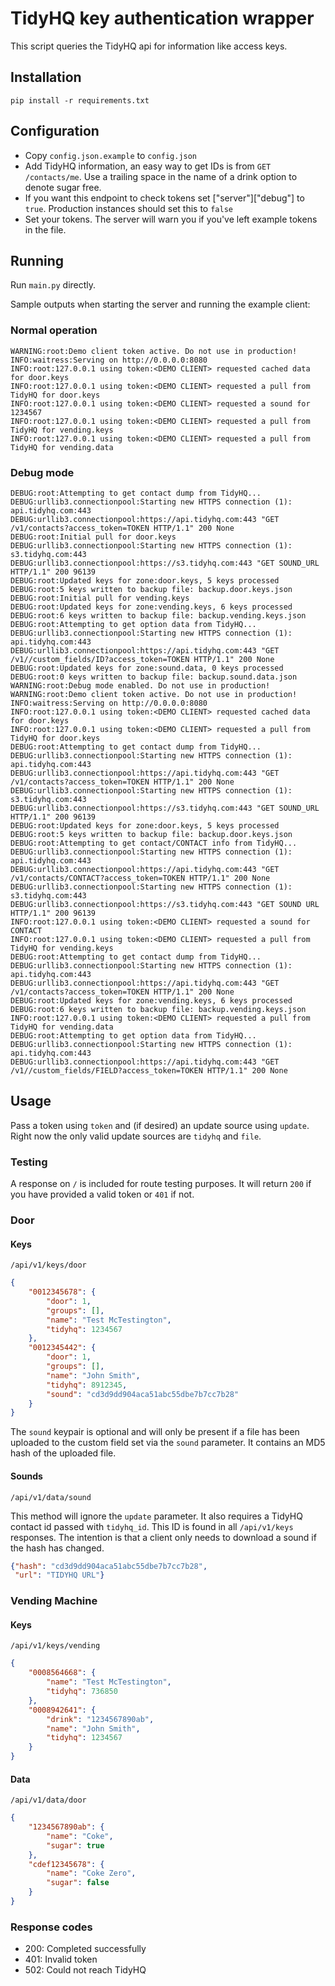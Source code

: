 # TidyHQ key authentication wrapper

This script queries the TidyHQ api for information like access keys.

## Installation

`pip install -r requirements.txt`

## Configuration

* Copy `config.json.example` to `config.json`
* Add TidyHQ information, an easy way to get IDs is from `GET /contacts/me`. Use a trailing space in the name of a drink option to denote sugar free.
* If you want this endpoint to check tokens set ["server"]["debug"] to `true`. Production instances should set this to `false`
* Set your tokens. The server will warn you if you've left example tokens in the file.

## Running

Run `main.py` directly.

Sample outputs when starting the server and running the example client:

### Normal operation

```
WARNING:root:Demo client token active. Do not use in production!
INFO:waitress:Serving on http://0.0.0.0:8080
INFO:root:127.0.0.1 using token:<DEMO CLIENT> requested cached data for door.keys
INFO:root:127.0.0.1 using token:<DEMO CLIENT> requested a pull from TidyHQ for door.keys
INFO:root:127.0.0.1 using token:<DEMO CLIENT> requested a sound for 1234567
INFO:root:127.0.0.1 using token:<DEMO CLIENT> requested a pull from TidyHQ for vending.keys
INFO:root:127.0.0.1 using token:<DEMO CLIENT> requested a pull from TidyHQ for vending.data
```

### Debug mode

```
DEBUG:root:Attempting to get contact dump from TidyHQ...
DEBUG:urllib3.connectionpool:Starting new HTTPS connection (1): api.tidyhq.com:443
DEBUG:urllib3.connectionpool:https://api.tidyhq.com:443 "GET /v1/contacts?access_token=TOKEN HTTP/1.1" 200 None
DEBUG:root:Initial pull for door.keys
DEBUG:urllib3.connectionpool:Starting new HTTPS connection (1): s3.tidyhq.com:443
DEBUG:urllib3.connectionpool:https://s3.tidyhq.com:443 "GET SOUND_URL HTTP/1.1" 200 96139
DEBUG:root:Updated keys for zone:door.keys, 5 keys processed
DEBUG:root:5 keys written to backup file: backup.door.keys.json
DEBUG:root:Initial pull for vending.keys
DEBUG:root:Updated keys for zone:vending.keys, 6 keys processed
DEBUG:root:6 keys written to backup file: backup.vending.keys.json
DEBUG:root:Attempting to get option data from TidyHQ...
DEBUG:urllib3.connectionpool:Starting new HTTPS connection (1): api.tidyhq.com:443
DEBUG:urllib3.connectionpool:https://api.tidyhq.com:443 "GET /v1//custom_fields/ID?access_token=TOKEN HTTP/1.1" 200 None
DEBUG:root:Updated keys for zone:sound.data, 0 keys processed
DEBUG:root:0 keys written to backup file: backup.sound.data.json
WARNING:root:Debug mode enabled. Do not use in production!
WARNING:root:Demo client token active. Do not use in production!
INFO:waitress:Serving on http://0.0.0.0:8080
INFO:root:127.0.0.1 using token:<DEMO CLIENT> requested cached data for door.keys
INFO:root:127.0.0.1 using token:<DEMO CLIENT> requested a pull from TidyHQ for door.keys
DEBUG:root:Attempting to get contact dump from TidyHQ...
DEBUG:urllib3.connectionpool:Starting new HTTPS connection (1): api.tidyhq.com:443
DEBUG:urllib3.connectionpool:https://api.tidyhq.com:443 "GET /v1/contacts?access_token=TOKEN HTTP/1.1" 200 None
DEBUG:urllib3.connectionpool:Starting new HTTPS connection (1): s3.tidyhq.com:443
DEBUG:urllib3.connectionpool:https://s3.tidyhq.com:443 "GET SOUND_URL HTTP/1.1" 200 96139
DEBUG:root:Updated keys for zone:door.keys, 5 keys processed
DEBUG:root:5 keys written to backup file: backup.door.keys.json
DEBUG:root:Attempting to get contact/CONTACT info from TidyHQ...
DEBUG:urllib3.connectionpool:Starting new HTTPS connection (1): api.tidyhq.com:443
DEBUG:urllib3.connectionpool:https://api.tidyhq.com:443 "GET /v1/contacts/CONTACT?access_token=TOKEN HTTP/1.1" 200 None
DEBUG:urllib3.connectionpool:Starting new HTTPS connection (1): s3.tidyhq.com:443
DEBUG:urllib3.connectionpool:https://s3.tidyhq.com:443 "GET SOUND URL HTTP/1.1" 200 96139
INFO:root:127.0.0.1 using token:<DEMO CLIENT> requested a sound for CONTACT
INFO:root:127.0.0.1 using token:<DEMO CLIENT> requested a pull from TidyHQ for vending.keys
DEBUG:root:Attempting to get contact dump from TidyHQ...
DEBUG:urllib3.connectionpool:Starting new HTTPS connection (1): api.tidyhq.com:443
DEBUG:urllib3.connectionpool:https://api.tidyhq.com:443 "GET /v1/contacts?access_token=TOKEN HTTP/1.1" 200 None
DEBUG:root:Updated keys for zone:vending.keys, 6 keys processed
DEBUG:root:6 keys written to backup file: backup.vending.keys.json
INFO:root:127.0.0.1 using token:<DEMO CLIENT> requested a pull from TidyHQ for vending.data
DEBUG:root:Attempting to get option data from TidyHQ...
DEBUG:urllib3.connectionpool:Starting new HTTPS connection (1): api.tidyhq.com:443
DEBUG:urllib3.connectionpool:https://api.tidyhq.com:443 "GET /v1//custom_fields/FIELD?access_token=TOKEN HTTP/1.1" 200 None
```

## Usage

Pass a token using `token` and (if desired) an update source using `update`. Right now the only valid update sources are `tidyhq` and `file`.

### Testing

A response on `/` is included for route testing purposes. It will return `200` if you have provided a valid token or `401` if not.

### Door

#### Keys

`/api/v1/keys/door`

```json
{
	"0012345678": {
		"door": 1,
		"groups": [],
		"name": "Test McTestington",
		"tidyhq": 1234567
	},
	"0012345442": {
		"door": 1,
		"groups": [],
		"name": "John Smith",
		"tidyhq": 8912345,
		"sound": "cd3d9dd904aca51abc55dbe7b7cc7b28"
	}
}
```

The `sound` keypair is optional and will only be present if a file has been uploaded to the custom field set via the `sound` parameter. It contains an MD5 hash of the uploaded file.

#### Sounds

`/api/v1/data/sound`

This method will ignore the `update` parameter. It also requires a TidyHQ contact id passed with `tidyhq_id`. This ID is found in all `/api/v1/keys` responses. The intention is that a client only needs to download a sound if the hash has changed.

```json
{"hash": "cd3d9dd904aca51abc55dbe7b7cc7b28",
 "url": "TIDYHQ URL"}
```

### Vending Machine

#### Keys

`/api/v1/keys/vending`

```json
{
	"0008564668": {
		"name": "Test McTestington",
		"tidyhq": 736850
	},
	"0008942641": {
		"drink": "1234567890ab",
		"name": "John Smith",
		"tidyhq": 1234567
	}
}
```

#### Data

`/api/v1/data/door`

```json
{
	"1234567890ab": {
		"name": "Coke",
		"sugar": true
	},
	"cdef12345678": {
		"name": "Coke Zero",
		"sugar": false
	}
}
```

### Response codes

* 200: Completed successfully
* 401: Invalid token
* 502: Could not reach TidyHQ